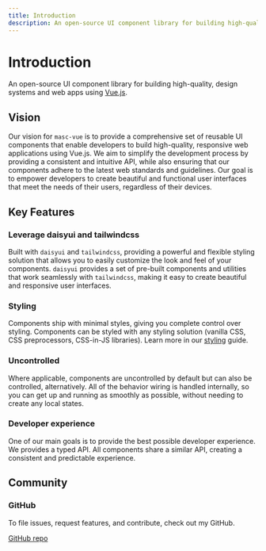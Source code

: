 ```yaml
---
title: Introduction
description: An open-source UI component library for building high-quality, design systems and web apps using Vue.
---
```


# Introduction

An open-source UI component library for building high-quality, design systems and web apps using <a href="https://vuejs.org" target="_blank" rel="noopener noreferrer">Vue.js</a>.

## Vision

Our vision for `masc-vue` is to provide a comprehensive set of reusable UI components that enable developers to build high-quality, responsive web applications using Vue.js. We aim to simplify the development process by providing a consistent and intuitive API, while also ensuring that our components adhere to the latest web standards and guidelines. Our goal is to empower developers to create beautiful and functional user interfaces that meet the needs of their users, regardless of their devices.

## Key Features

### Leverage daisyui and tailwindcss

Built with `daisyui` and `tailwindcss`, providing a powerful and flexible styling solution that allows you to easily customize the look and feel of your components. `daisyui` provides a set of pre-built components and utilities that work seamlessly with `tailwindcss`, making it easy to create beautiful and responsive user interfaces.

### Styling

Components ship with minimal styles, giving you complete control over styling. Components can be styled with any styling solution (vanilla CSS, CSS preprocessors, CSS-in-JS libraries). Learn more in our [styling](../overview/styling) guide.

### Uncontrolled

Where applicable, components are uncontrolled by default but can also be controlled, alternatively. All of the behavior wiring is handled internally, so you can get up and running as smoothly as possible, without needing to create any local states.

### Developer experience

One of our main goals is to provide the best possible developer experience. We provides a typed API. All components share a similar API, creating a consistent and predictable experience.

## Community

### GitHub

To file issues, request features, and contribute, check out my GitHub.

[GitHub repo](https://github.com/siddiquipro/masc-vue)
